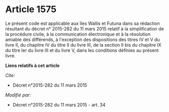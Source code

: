 # Article 1575

Le présent code est applicable aux îles Wallis et Futuna dans sa rédaction résultant du décret n° 2015-282 du 11 mars 2015
relatif à la simplification de la procédure civile, à la communication électronique et à la résolution amiable des
différends, à l'exception des dispositions des titres IV et V du livre II, du chapitre IV du titre II du livre III, de la
section II bis du chapitre IX du titre Ier du livre III et du livre V, dans les conditions définies au présent livre.

**Liens relatifs à cet article**

_Cite_:

  - Décret n°2015-282 du 11 mars 2015

_Modifié par_:

  - Décret n°2015-282 du 11 mars 2015 - art. 34
